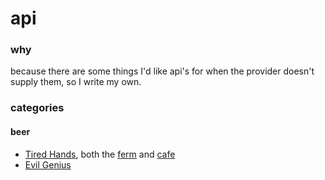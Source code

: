# api
### why
because there are some things I'd like api's for when the provider doesn't supply them, so I write my own.
### categories
#### beer

- [Tired Hands](http://www.tiredhands.com/), both the [ferm](http://www.tiredhands.com/fermentaria/beers/) and [cafe](http://www.tiredhands.com/cafe/beers/)
- [Evil Genius](http://evilgeniusbeer.com/)
